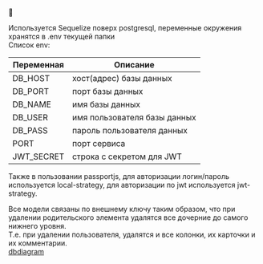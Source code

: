 👋  
  
Используется Sequelize поверх postgresql, переменные окружения хранятся в .env текущей папки  
Список env:  

|Переменная|Описание|
|----------|--------|
| DB_HOST      | хост(адрес) базы данных      |
| DB_PORT      | порт базы данных             |
| DB_NAME      | имя базы данных              |
| DB_USER      | имя пользователя базы данных |
| DB_PASS      | пароль пользователя данных   |
| PORT         | порт сервиса                 |
| JWT_SECRET   | строка с секретом для JWT    |

Также в пользовании passportjs, для авторизации логин/пароль используется local-strategy, для авторизации по jwt используется jwt-strategy. 

Все модели связаны по внешнему ключу таким образом, что при удалении родительского элемента удалятся все дочерние до самого нижнего уровня.  
Т.е. при удалении пользователя, удалятся и все колонки, их карточки и их комментарии.  
[dbdiagram](https://dbdiagram.io/d/66cb77573f611e76e96cfe9c) 

